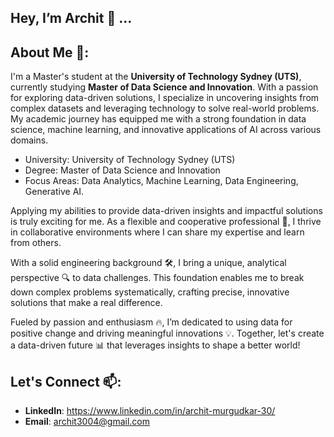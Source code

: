 ## Hey, I’m Archit 👋 ...

## About Me 🚀:
I'm a Master's student at the **University of Technology Sydney (UTS)**, currently studying **Master of Data Science and Innovation**. With a passion for exploring data-driven solutions, I specialize in uncovering insights from complex datasets and leveraging technology to solve real-world problems. My academic journey has equipped me with a strong foundation in data science, machine learning, and innovative applications of AI across various domains.

- University: University of Technology Sydney (UTS)
- Degree: Master of Data Science and Innovation
- Focus Areas: Data Analytics, Machine Learning, Data Engineering, Generative AI.

Applying my abilities to provide data-driven insights and impactful solutions is truly exciting for me. As a flexible and cooperative professional 🤝, I thrive in collaborative environments where I can share my expertise and learn from others.

With a solid engineering background 🛠️, I bring a unique, analytical perspective 🔍 to data challenges. This foundation enables me to break down complex problems systematically, crafting precise, innovative solutions that make a real difference.

Fueled by passion and enthusiasm 🔥, I’m dedicated to using data for positive change and driving meaningful innovations 💡. Together, let's create a data-driven future 📊 that leverages insights to shape a better world!

## Let's Connect 📫:
- **LinkedIn**: https://www.linkedin.com/in/archit-murgudkar-30/
- **Email**: archit3004@gmail.com
